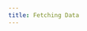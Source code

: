 ```yaml
---
title: Fetching Data
---
```


<ExternalRedirect href="https://docs.uniswap.org/sdk/2.0.0/guides/fetching-data" />
